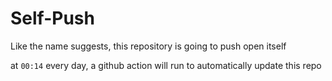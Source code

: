 # Self-Push

Like the name suggests, this repository is going to push open itself

at `00:14` every day, a github action will run to automatically update this repo